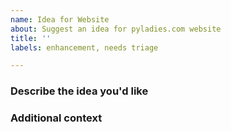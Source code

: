 ```yaml
---
name: Idea for Website
about: Suggest an idea for pyladies.com website
title: ''
labels: enhancement, needs triage

---
```


### Describe the idea you'd like
<!-- A clear and concise description of what you want to happen. -->
<!-- Got some time on your hands and want to contribute a patch? You're freaking awesome! Please include that below. -->

### Additional context
<!-- Add any other context or screenshots about the feature request here. -->
